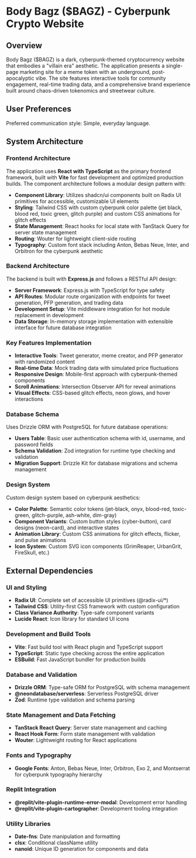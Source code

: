 # Body Bagz ($BAGZ) - Cyberpunk Crypto Website

## Overview

Body Bagz ($BAGZ) is a dark, cyberpunk-themed cryptocurrency website that embodies a "villain era" aesthetic. The application presents a single-page marketing site for a meme token with an underground, post-apocalyptic vibe. The site features interactive tools for community engagement, real-time trading data, and a comprehensive brand experience built around chaos-driven tokenomics and streetwear culture.

## User Preferences

Preferred communication style: Simple, everyday language.

## System Architecture

### Frontend Architecture
The application uses **React with TypeScript** as the primary frontend framework, built with **Vite** for fast development and optimized production builds. The component architecture follows a modular design pattern with:

- **Component Library**: Utilizes shadcn/ui components built on Radix UI primitives for accessible, customizable UI elements
- **Styling**: Tailwind CSS with custom cyberpunk color palette (jet black, blood red, toxic green, glitch purple) and custom CSS animations for glitch effects
- **State Management**: React hooks for local state with TanStack Query for server state management
- **Routing**: Wouter for lightweight client-side routing
- **Typography**: Custom font stack including Anton, Bebas Neue, Inter, and Orbitron for the cyberpunk aesthetic

### Backend Architecture
The backend is built with **Express.js** and follows a RESTful API design:

- **Server Framework**: Express.js with TypeScript for type safety
- **API Routes**: Modular route organization with endpoints for tweet generation, PFP generation, and trading data
- **Development Setup**: Vite middleware integration for hot module replacement in development
- **Data Storage**: In-memory storage implementation with extensible interface for future database integration

### Key Features Implementation
- **Interactive Tools**: Tweet generator, meme creator, and PFP generator with randomized content
- **Real-time Data**: Mock trading data with simulated price fluctuations
- **Responsive Design**: Mobile-first approach with cyberpunk-themed components
- **Scroll Animations**: Intersection Observer API for reveal animations
- **Visual Effects**: CSS-based glitch effects, neon glows, and hover interactions

### Database Schema
Uses Drizzle ORM with PostgreSQL for future database operations:

- **Users Table**: Basic user authentication schema with id, username, and password fields
- **Schema Validation**: Zod integration for runtime type checking and validation
- **Migration Support**: Drizzle Kit for database migrations and schema management

### Design System
Custom design system based on cyberpunk aesthetics:

- **Color Palette**: Semantic color tokens (jet-black, onyx, blood-red, toxic-green, glitch-purple, ash-white, dim-gray)
- **Component Variants**: Custom button styles (cyber-button), card designs (neon-card), and interactive states
- **Animation Library**: Custom CSS animations for glitch effects, flicker, and pulse animations
- **Icon System**: Custom SVG icon components (GrimReaper, UrbanGrit, FireSkull, etc.)

## External Dependencies

### UI and Styling
- **Radix UI**: Complete set of accessible UI primitives (@radix-ui/*)
- **Tailwind CSS**: Utility-first CSS framework with custom configuration
- **Class Variance Authority**: Type-safe component variants
- **Lucide React**: Icon library for standard UI icons

### Development and Build Tools
- **Vite**: Fast build tool with React plugin and TypeScript support
- **TypeScript**: Static type checking across the entire application
- **ESBuild**: Fast JavaScript bundler for production builds

### Database and Validation
- **Drizzle ORM**: Type-safe ORM for PostgreSQL with schema management
- **@neondatabase/serverless**: Serverless PostgreSQL driver
- **Zod**: Runtime type validation and schema parsing

### State Management and Data Fetching
- **TanStack React Query**: Server state management and caching
- **React Hook Form**: Form state management with validation
- **Wouter**: Lightweight routing for React applications

### Fonts and Typography
- **Google Fonts**: Anton, Bebas Neue, Inter, Orbitron, Exo 2, and Montserrat for cyberpunk typography hierarchy

### Replit Integration
- **@replit/vite-plugin-runtime-error-modal**: Development error handling
- **@replit/vite-plugin-cartographer**: Development tooling integration

### Utility Libraries
- **Date-fns**: Date manipulation and formatting
- **clsx**: Conditional className utility
- **nanoid**: Unique ID generation for components and data